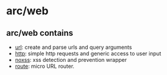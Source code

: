# arc/web


arc/web contains
------------------
- [url](arc-url.md): create and parse urls and query arguments
- [http](arc-http.md): simple http requests and generic access to user input
- [noxss](arc-noxss.md): xss detection and prevention wrapper
- [route](arc-route.md): micro URL router.

